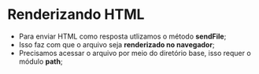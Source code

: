 # Renderizando HTML

- Para enviar HTML como resposta utlizamos o método **sendFile**;
- Isso faz com que o arquivo seja **renderizado no navegador**;
- Precisamos acessar o arquivo por meio do diretório base, isso requer o módulo **path**;
